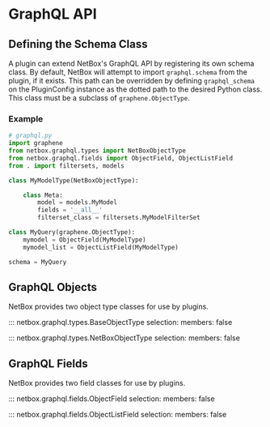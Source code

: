 # GraphQL API

## Defining the Schema Class

A plugin can extend NetBox's GraphQL API by registering its own schema class. By default, NetBox will attempt to import `graphql.schema` from the plugin, if it exists. This path can be overridden by defining `graphql_schema` on the PluginConfig instance as the dotted path to the desired Python class. This class must be a subclass of `graphene.ObjectType`.

### Example

```python
# graphql.py
import graphene
from netbox.graphql.types import NetBoxObjectType
from netbox.graphql.fields import ObjectField, ObjectListField
from . import filtersets, models

class MyModelType(NetBoxObjectType):

    class Meta:
        model = models.MyModel
        fields = '__all__'
        filterset_class = filtersets.MyModelFilterSet

class MyQuery(graphene.ObjectType):
    mymodel = ObjectField(MyModelType)
    mymodel_list = ObjectListField(MyModelType)

schema = MyQuery
```

## GraphQL Objects

NetBox provides two object type classes for use by plugins.

::: netbox.graphql.types.BaseObjectType
    selection:
      members: false

::: netbox.graphql.types.NetBoxObjectType
    selection:
      members: false

## GraphQL Fields

NetBox provides two field classes for use by plugins.

::: netbox.graphql.fields.ObjectField
    selection:
      members: false

::: netbox.graphql.fields.ObjectListField
    selection:
      members: false
